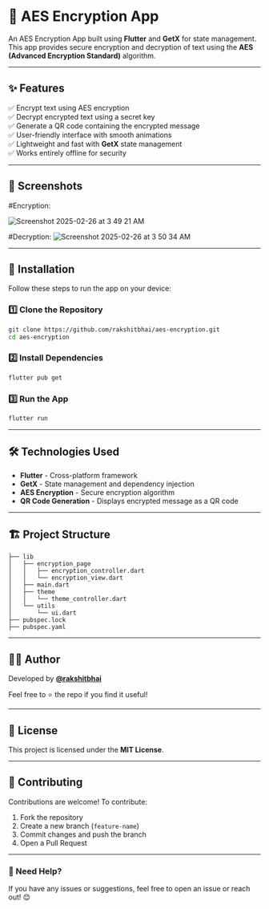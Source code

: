 # 🔐 AES Encryption App

An AES Encryption App built using **Flutter** and **GetX** for state management. This app provides secure encryption and decryption of text using the **AES (Advanced Encryption Standard)** algorithm.

---

## ✨ Features

✅ Encrypt text using AES encryption  
✅ Decrypt encrypted text using a secret key  
✅ Generate a QR code containing the encrypted message  
✅ User-friendly interface with smooth animations  
✅ Lightweight and fast with **GetX** state management  
✅ Works entirely offline for security  

---

## 📸 Screenshots
#Encryption:

![Screenshot 2025-02-26 at 3 49 21 AM](https://github.com/user-attachments/assets/b898f2c1-5503-4f96-936a-667b6f2e1e46)

#Decryption:
![Screenshot 2025-02-26 at 3 50 34 AM](https://github.com/user-attachments/assets/ecd45842-9d73-4adc-8f23-e26f18f0f37f)




---

## 🚀 Installation

Follow these steps to run the app on your device:

### 1️⃣ Clone the Repository
```sh
git clone https://github.com/rakshitbhai/aes-encryption.git
cd aes-encryption
```

### 2️⃣ Install Dependencies
```sh
flutter pub get
```

### 3️⃣ Run the App
```sh
flutter run
```

---

## 🛠️ Technologies Used

- **Flutter** - Cross-platform framework  
- **GetX** - State management and dependency injection  
- **AES Encryption** - Secure encryption algorithm  
- **QR Code Generation** - Displays encrypted message as a QR code  

---

## 🏗️ Project Structure
```
├── lib
│   ├── encryption_page
│   │   ├── encryption_controller.dart
│   │   └── encryption_view.dart
│   ├── main.dart
│   ├── theme
│   │   └── theme_controller.dart
│   └── utils
│       └── ui.dart
├── pubspec.lock
├── pubspec.yaml
```

---

## 🧑‍💻 Author

Developed by **[@rakshitbhai](https://github.com/rakshitbhai)**

Feel free to ⭐ the repo if you find it useful!

---

## 📜 License

This project is licensed under the **MIT License**.

---

## 🤝 Contributing

Contributions are welcome! To contribute:
1. Fork the repository
2. Create a new branch (`feature-name`)
3. Commit changes and push the branch
4. Open a Pull Request

---

### 📩 Need Help?
If you have any issues or suggestions, feel free to open an issue or reach out! 😊

